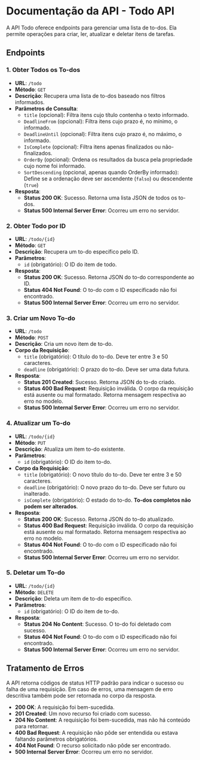 # Documentação da API - Todo API

A API Todo oferece endpoints para gerenciar uma lista de to-dos. Ela permite operações para criar, ler, atualizar e deletar itens de tarefas.

## Endpoints

### 1. Obter Todos os To-dos

- **URL**: `/todo`
- **Método**: `GET`
- **Descrição**: Recupera uma lista de to-dos baseado nos filtros informados.
- **Parâmetros de Consulta**:
  - `title` (opcional): Filtra itens cujo título contenha o texto informado.
  - `DeadlineFrom` (opcional): Filtra itens cujo prazo é, no mínimo, o informado.
  - `DeadlineUntil` (opcional): Filtra itens cujo prazo é, no máximo, o informado.
  - `IsComplete` (opcional): Filtra itens apenas finalizados ou não-finalizados.
  - `OrderBy` (opcional): Ordena os resultados da busca pela propriedade cujo nome foi informado.
  - `SortDescending` (opcional, apenas quando OrderBy informado): Define se a ordenação deve ser ascendente (`falso`) ou descendente (`true`)
- **Resposta**:
  - **Status 200 OK**: Sucesso. Retorna uma lista JSON de todos os to-dos.
  - **Status 500 Internal Server Error**: Ocorreu um erro no servidor.

### 2. Obter Todo por ID

- **URL**: `/todo/{id}`
- **Método**: `GET`
- **Descrição**: Recupera um to-do específico pelo ID.
- **Parâmetros**:
  - `id` (obrigatório): O ID do item de todo.
- **Resposta**:
  - **Status 200 OK**: Sucesso. Retorna JSON do to-do correspondente ao ID.
  - **Status 404 Not Found**: O to-do com o ID especificado não foi encontrado.
  - **Status 500 Internal Server Error**: Ocorreu um erro no servidor.

### 3. Criar um Novo To-do

- **URL**: `/todo`
- **Método**: `POST`
- **Descrição**: Cria um novo item de to-do.
- **Corpo da Requisição**:
  - `title` (obrigatório): O título do to-do. Deve ter entre 3 e 50 caracteres.
  - `deadline` (obrigatório): O prazo do to-do. Deve ser uma data futura.
- **Resposta**:
  - **Status 201 Created**: Sucesso. Retorna JSON do to-do criado.
  - **Status 400 Bad Request**: Requisição inválida. O corpo da requisição está ausente ou mal formatado. Retorna mensagem respectiva ao erro no modelo.
  - **Status 500 Internal Server Error**: Ocorreu um erro no servidor.

### 4. Atualizar um To-do

- **URL**: `/todo/{id}`
- **Método**: `PUT`
- **Descrição**: Atualiza um item to-do existente.
- **Parâmetros**:
  - `id` (obrigatório): O ID do item to-do.
- **Corpo da Requisição**:
  - `title` (obrigatório): O novo título do to-do. Deve ter entre 3 e 50 caracteres.
  - `deadline` (obrigatório): O novo prazo do to-do. Deve ser futuro ou inalterado.
  - `isComplete` (obrigatório): O estado do to-do. **To-dos completos não podem ser alterados**.
- **Resposta**:
  - **Status 200 OK**: Sucesso. Retorna JSON do to-do atualizado.
  - **Status 400 Bad Request**: Requisição inválida. O corpo da requisição está ausente ou mal formatado. Retorna mensagem respectiva ao erro no modelo.
  - **Status 404 Not Found**: O to-do com o ID especificado não foi encontrado.
  - **Status 500 Internal Server Error**: Ocorreu um erro no servidor.

### 5. Deletar um To-do

- **URL**: `/todo/{id}`
- **Método**: `DELETE`
- **Descrição**: Deleta um item de to-do específico.
- **Parâmetros**:
  - `id` (obrigatório): O ID do item de to-do.
- **Resposta**:
  - **Status 204 No Content**: Sucesso. O to-do foi deletado com sucesso.
  - **Status 404 Not Found**: O to-do com o ID especificado não foi encontrado.
  - **Status 500 Internal Server Error**: Ocorreu um erro no servidor.

## Tratamento de Erros
A API retorna códigos de status HTTP padrão para indicar o sucesso ou falha de uma requisição. Em caso de erros, uma mensagem de erro descritiva também pode ser retornada no corpo da resposta.

- **200 OK**: A requisição foi bem-sucedida.
- **201 Created**: Um novo recurso foi criado com sucesso.
- **204 No Content**: A requisição foi bem-sucedida, mas não há conteúdo para retornar.
- **400 Bad Request**: A requisição não pôde ser entendida ou estava faltando parâmetros obrigatórios.
- **404 Not Found**: O recurso solicitado não pôde ser encontrado.
- **500 Internal Server Error**: Ocorreu um erro no servidor.
